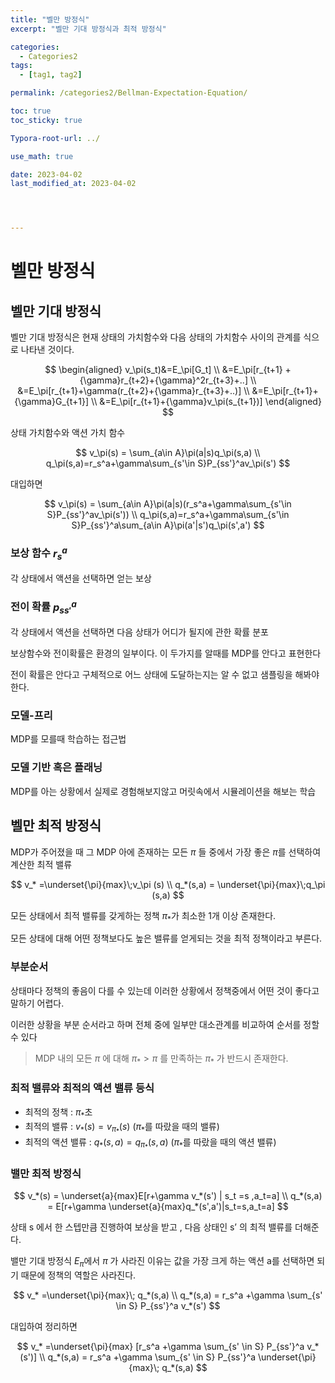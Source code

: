 ```yaml
---
title: "벨만 방정식"
excerpt: "벨만 기대 방정식과 최적 방정식"

categories:
  - Categories2
tags:
  - [tag1, tag2]

permalink: /categories2/Bellman-Expectation-Equation/

toc: true
toc_sticky: true

Typora-root-url: ../

use_math: true

date: 2023-04-02
last_modified_at: 2023-04-02




---
```




# 벨만 방정식

## 벨만 기대 방정식

벨만 기대 방정식은 현재 상태의 가치함수와 다음 상태의 가치함수 사이의 관계를 식으로 나타낸 것이다.

$$
\begin{aligned}
v_\pi(s_t)&=E_\pi[G_t]
\\
&=E_\pi[r_{t+1} +{\gamma}r_{t+2}+{\gamma}^2r_{t+3}+..]
\\
&=E_\pi[r_{t+1}+\gamma(r_{t+2}+{\gamma}r_{t+3}+..)]
\\
&=E_\pi[r_{t+1}+{\gamma}G_{t+1}]
\\
&=E_\pi[r_{t+1}+{\gamma}v_\pi(s_{t+1})]
\end{aligned}
$$

상태 가치함수와 액션 가치 함수

$$
v_\pi(s) = \sum_{a\in A}\pi(a|s)q_\pi(s,a)
\\
q_\pi(s,a)=r_s^a+\gamma\sum_{s'\in S}P_{ss'}^av_\pi(s')
$$

대입하면

$$
v_\pi(s) = \sum_{a\in A}\pi(a|s)(r_s^a+\gamma\sum_{s'\in S}P_{ss'}^av_\pi(s'))
\\
q_\pi(s,a)=r_s^a+\gamma\sum_{s'\in S}P_{ss'}^a\sum_{a\in A}\pi(a'|s')q_\pi(s',a')
$$

### 보상 함수 $r_s^a$

각 상태에서 액션을 선택하면 얻는 보상

### 전이 확률 $p_{ss'}^a$

각 상태에서 액션을 선택하면 다음 상태가 어디가 될지에 관한 확률 분포

보상함수와 전이확률은 환경의 일부이다. 이 두가지를 알때를 MDP를 안다고 표현한다

전이 확률은 안다고 구체적으로 어느 상태에 도달하는지는 알 수 없고 샘플링을 해봐야한다.

### 모델-프리

MDP를 모를때 학습하는 접근법

### 모델 기반 혹은 플래닝

MDP를 아는 상황에서 실제로 경험해보지않고 머릿속에서 시뮬레이션을 해보는 학습

## 벨만 최적 방정식

MDP가 주어졌을 때 그 MDP 아에 존재하는 모든 $\pi$ 들 중에서 가장 좋은 $\pi$를 선택하여 계산한 최적 밸류

$$
v_* =\underset{\pi}{max}\;v_\pi (s)
\\
q_*(s,a) = \underset{\pi}{max}\;q_\pi (s,a)
$$

모든 상태에서 최적 밸류를 갖게하는 정책 $\pi_*$가 최소한 1개 이상 존재한다.

모든 상태에 대해 어떤 정책보다도 높은 밸류를 얻게되는 것을 최적 정책이라고 부른다.

### 부분순서

상태마다 정책의 좋음이 다를 수 있는데 이러한 상황에서 정책중에서 어떤 것이 좋다고 말하기 어렵다.

이러한 상황을 부분 순서라고 하며 전체 중에 일부만 대소관계를 비교하여 순서를 정할 수 있다

> MDP 내의 모든 $\pi$ 에 대해 $\pi_* > \pi$ 를 만족하는 $\pi_*$ 가 반드시 존재한다.
> 

### 최적 밸류와 최적의 액션 밸류 등식

- 최적의 정책 : $\pi_*$초
- 최적의 밸류 : $v_*(s) = v_{\pi_*}(s)$  ($\pi_*$를 따랐을 때의 밸류)
- 최적의 액션 밸류 : $q_*(s,a) = q_{\pi_*}(s,a)$ $(\pi_*$를 따랐을 때의 액션 밸류)

### 밸만 최적 방정식

$$
v_*(s) = \underset{a}{max}E[r+\gamma v_*(s') | s_t =s ,a_t=a]
\\
q_*(s,a) = E[r+\gamma \underset{a}{max}q_*(s',a')|s_t=s,a_t=a]
$$

상태 s 에서 한 스텝만큼 진행하여 보상을 받고 , 다음 상태인 s’ 의 최적 밸류를 더해준다.

밸만 기대 방정식 $E_\pi$에서 $\pi$ 가 사라진 이유는 값을 가장 크게 하는 액션 a를 선택하면 되기 때문에 정책의 역할은 사라진다.

$$
v_* =\underset{\pi}{max}\; q_*(s,a)
\\
q_*(s,a) = r_s^a +\gamma \sum_{s' \in S} P_{ss'}^a v_*(s')
$$

대입하여 정리하면

$$
v_* =\underset{\pi}{max} [r_s^a +\gamma \sum_{s' \in S} P_{ss'}^a v_*(s')]
\\
q_*(s,a) = r_s^a +\gamma \sum_{s' \in S} P_{ss'}^a \underset{\pi}{max}\; q_*(s,a)
$$